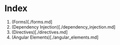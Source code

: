 # Index

1. (Forms)[./forms.md]
1. (Dependency Injection)[./dependency_injection.md]
1. (Directives)[./directives.md]
1. (Angular Elements)[./angular_elements.md]

